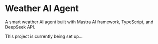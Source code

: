 # Weather AI Agent

A smart weather AI agent built with Mastra AI framework, TypeScript, and DeepSeek API.

This project is currently being set up...
